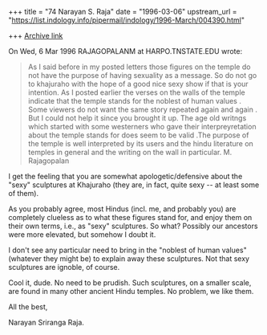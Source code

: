 +++
title = "74 Narayan S. Raja"
date = "1996-03-06"
upstream_url = "https://list.indology.info/pipermail/indology/1996-March/004390.html"

+++
[Archive link](https://list.indology.info/pipermail/indology/1996-March/004390.html)



On Wed, 6 Mar 1996 RAJAGOPALANM at HARPO.TNSTATE.EDU wrote:

> As I said before in my posted letters  those figures on the temple do not
> have the purpose of having sexuality as a message. So do not go to khajuraho
> with the hope of a good nice sexy show if that is your intention. As I 
> posted earlier the verses on the walls of the temple indicate that the
> temple stands for  the noblest of human values . Some viewers do not want
> the same story repeated again and again . But I could not help it
> since you brought it up. The age old writngs  which started with some westerners
> who gave their interpreyretation about the temple stands for does seem to be 
> valid .The  purpose of the temple is well interpreted by its users and
> the hindu literature on temples in general and the writing on the wall in
> particular.   M. Rajagopalan 

I get the feeling that you are somewhat
apologetic/defensive about the "sexy"
sculptures at Khajuraho (they are, in
fact, quite sexy -- at least some of them).

As you probably agree, most Hindus (incl.
me, and probably you) are completely
clueless as to what these figures stand
for, and enjoy them on their own terms,
i.e., as "sexy" sculptures.  So what?
Possibly our ancestors were more elevated,
but somehow I doubt it.

I don't see any particular need to bring
in the "noblest of human values" (whatever
they might be) to explain away these sculptures.
Not that sexy sculptures are ignoble, of course.  

Cool it, dude.  No need to be prudish.  Such
sculptures, on a smaller scale, are found in
many other ancient Hindu temples.  No problem,
we like them.

All the best,


Narayan Sriranga Raja.





